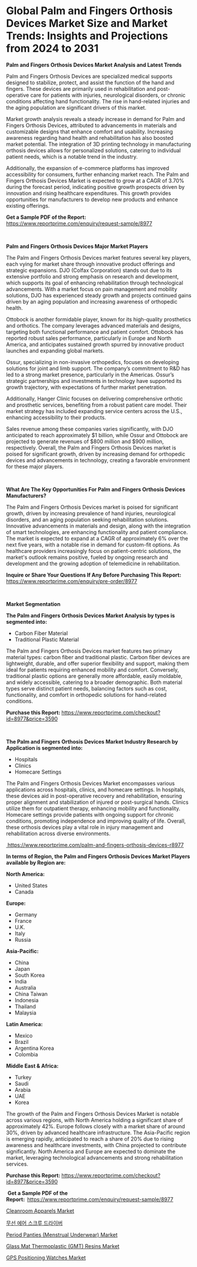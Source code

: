 <p><h1>Global Palm and Fingers Orthosis Devices Market Size and Market Trends: Insights and Projections from 2024 to 2031</h1></p><p><strong>Palm and Fingers Orthosis Devices Market Analysis and Latest Trends</strong></p>
<p><p>Palm and Fingers Orthosis Devices are specialized medical supports designed to stabilize, protect, and assist the function of the hand and fingers. These devices are primarily used in rehabilitation and post-operative care for patients with injuries, neurological disorders, or chronic conditions affecting hand functionality. The rise in hand-related injuries and the aging population are significant drivers of this market.</p><p>Market growth analysis reveals a steady increase in demand for Palm and Fingers Orthosis Devices, attributed to advancements in materials and customizable designs that enhance comfort and usability. Increasing awareness regarding hand health and rehabilitation has also boosted market potential. The integration of 3D printing technology in manufacturing orthosis devices allows for personalized solutions, catering to individual patient needs, which is a notable trend in the industry.</p><p>Additionally, the expansion of e-commerce platforms has improved accessibility for consumers, further enhancing market reach. The Palm and Fingers Orthosis Devices Market is expected to grow at a CAGR of 3.70% during the forecast period, indicating positive growth prospects driven by innovation and rising healthcare expenditures. This growth provides opportunities for manufacturers to develop new products and enhance existing offerings.</p></p>
<p><strong>Get a Sample PDF of the Report:&nbsp;</strong> <a href="https://www.reportprime.com/enquiry/request-sample/8977">https://www.reportprime.com/enquiry/request-sample/8977</a></p>
<p>&nbsp;</p>
<p><strong>Palm and Fingers Orthosis Devices Major Market Players</strong></p>
<p><p>The Palm and Fingers Orthosis Devices market features several key players, each vying for market share through innovative product offerings and strategic expansions. DJO (Colfax Corporation) stands out due to its extensive portfolio and strong emphasis on research and development, which supports its goal of enhancing rehabilitation through technological advancements. With a market focus on pain management and mobility solutions, DJO has experienced steady growth and projects continued gains driven by an aging population and increasing awareness of orthopedic health.</p><p>Ottobock is another formidable player, known for its high-quality prosthetics and orthotics. The company leverages advanced materials and designs, targeting both functional performance and patient comfort. Ottobock has reported robust sales performance, particularly in Europe and North America, and anticipates sustained growth spurred by innovative product launches and expanding global markets.</p><p>Ossur, specializing in non-invasive orthopedics, focuses on developing solutions for joint and limb support. The company’s commitment to R&D has led to a strong market presence, particularly in the Americas. Ossur’s strategic partnerships and investments in technology have supported its growth trajectory, with expectations of further market penetration.</p><p>Additionally, Hanger Clinic focuses on delivering comprehensive orthotic and prosthetic services, benefiting from a robust patient care model. Their market strategy has included expanding service centers across the U.S., enhancing accessibility to their products.</p><p>Sales revenue among these companies varies significantly, with DJO anticipated to reach approximately $1 billion, while Ossur and Ottobock are projected to generate revenues of $800 million and $900 million, respectively. Overall, the Palm and Fingers Orthosis Devices market is poised for significant growth, driven by increasing demand for orthopedic devices and advancements in technology, creating a favorable environment for these major players.</p></p>
<p>&nbsp;</p>
<p><strong>What Are The Key Opportunities For Palm and Fingers Orthosis Devices Manufacturers?</strong></p>
<p><p>The Palm and Fingers Orthosis Devices market is poised for significant growth, driven by increasing prevalence of hand injuries, neurological disorders, and an aging population seeking rehabilitation solutions. Innovative advancements in materials and design, along with the integration of smart technologies, are enhancing functionality and patient compliance. The market is expected to expand at a CAGR of approximately 6% over the next five years, with a notable rise in demand for custom-fit options. As healthcare providers increasingly focus on patient-centric solutions, the market's outlook remains positive, fueled by ongoing research and development and the growing adoption of telemedicine in rehabilitation.</p></p>
<p><strong>Inquire or Share Your Questions If Any Before Purchasing This Report:</strong> <a href="https://www.reportprime.com/enquiry/pre-order/8977">https://www.reportprime.com/enquiry/pre-order/8977</a></p>
<p>&nbsp;</p>
<p><strong>Market Segmentation</strong></p>
<p><strong>The Palm and Fingers Orthosis Devices Market Analysis by types is segmented into:</strong></p>
<p><ul><li>Carbon Fiber Material</li><li>Traditional Plastic Material</li></ul></p>
<p><p>The Palm and Fingers Orthosis Devices market features two primary material types: carbon fiber and traditional plastic. Carbon fiber devices are lightweight, durable, and offer superior flexibility and support, making them ideal for patients requiring enhanced mobility and comfort. Conversely, traditional plastic options are generally more affordable, easily moldable, and widely accessible, catering to a broader demographic. Both material types serve distinct patient needs, balancing factors such as cost, functionality, and comfort in orthopedic solutions for hand-related conditions.</p></p>
<p><strong>Purchase this Report:&nbsp;</strong><a href="https://www.reportprime.com/checkout?id=8977&price=3590">https://www.reportprime.com/checkout?id=8977&price=3590</a></p>
<p>&nbsp;</p>
<p><strong>The Palm and Fingers Orthosis Devices Market Industry Research by Application is segmented into:</strong></p>
<p><ul><li>Hospitals</li><li>Clinics</li><li>Homecare Settings</li></ul></p>
<p><p>The Palm and Fingers Orthosis Devices Market encompasses various applications across hospitals, clinics, and homecare settings. In hospitals, these devices aid in post-operative recovery and rehabilitation, ensuring proper alignment and stabilization of injured or post-surgical hands. Clinics utilize them for outpatient therapy, enhancing mobility and functionality. Homecare settings provide patients with ongoing support for chronic conditions, promoting independence and improving quality of life. Overall, these orthosis devices play a vital role in injury management and rehabilitation across diverse environments.</p></p>
<p><a href="https://www.reportprime.com/palm-and-fingers-orthosis-devices-r8977">&nbsp;https://www.reportprime.com/palm-and-fingers-orthosis-devices-r8977</a></p>
<p><strong>In terms of Region, the Palm and Fingers Orthosis Devices Market Players available by Region are:</strong></p>
<p>
    <p> <strong> North America: </strong>
        <ul>
            <li>United States</li>
            <li>Canada</li>
        </ul>
        </p> 
    <p> <strong> Europe: </strong>
        <ul>
            <li>Germany</li>
            <li>France</li>
            <li>U.K.</li>
            <li>Italy</li>
            <li>Russia</li>
        </ul>
        </p> 
    <p> <strong> Asia-Pacific: </strong>
        <ul>
            <li>China</li>
            <li>Japan</li>
            <li>South Korea</li>
            <li>India</li>
            <li>Australia</li>
            <li>China Taiwan</li>
            <li>Indonesia</li>
            <li>Thailand</li>
            <li>Malaysia</li>
        </ul>
        </p> 
    <p> <strong> Latin America: </strong>
        <ul>
            <li>Mexico</li>
            <li>Brazil</li>
            <li>Argentina Korea</li>
            <li>Colombia</li>
        </ul>
        </p> 
    <p> <strong> Middle East & Africa: </strong>
        <ul>
            <li>Turkey</li>
            <li>Saudi</li>
            <li>Arabia</li>
            <li>UAE</li>
            <li>Korea</li>
        </ul>
    </p>
    </p>
<p><p>The growth of the Palm and Fingers Orthosis Devices Market is notable across various regions, with North America holding a significant share of approximately 42%. Europe follows closely with a market share of around 30%, driven by advanced healthcare infrastructure. The Asia-Pacific region is emerging rapidly, anticipated to reach a share of 20% due to rising awareness and healthcare investments, with China projected to contribute significantly. North America and Europe are expected to dominate the market, leveraging technological advancements and strong rehabilitation services.</p></p>
<p><strong>Purchase this Report: </strong><a href="https://www.reportprime.com/checkout?id=8977&price=3590">https://www.reportprime.com/checkout?id=8977&price=3590</a></p>
<p>&nbsp;<strong>Get a Sample PDF of the Report:&nbsp;&nbsp;</strong><a href="https://www.reportprime.com/enquiry/request-sample/8977">https://www.reportprime.com/enquiry/request-sample/8977</a></p>
<p><strong></strong></p>
<p><p><a href="https://www.linkedin.com/pulse/cleanroom-apparels-market-share-new-trends-analysis-wgjaf?trackingId=0jCfZgmPTW6FFz8PFD2mjQ%3D%3D">Cleanroom Apparels Market</a></p><p><a href="https://medium.com/@joespinka88967/%EC%84%B8%EA%B3%84-wireless-air-screwdriver-market-%EC%9D%80-2024%EC%97%90%EC%84%9C-2031%EB%A1%9C-%EC%97%B0%ED%8F%89%EA%B7%A0-%EC%A6%9D%EA%B0%80%EC%9C%A8%EC%9D%84-%EB%B3%B4%EC%9D%BC-%EA%B2%83%EC%9C%BC%EB%A1%9C-%EC%98%88%EC%83%81%EB%90%A9%EB%8B%88%EB%8B%A4-7f083cbf597a">무선 에어 스크루 드라이버</a></p><p><a href="https://github.com/MarciaRunte/Market-Research-Report-List-1/blob/main/period-panties-menstrual-underwear-market.md">Period Panties (Menstrual Underwear) Market</a></p><p><a href="https://issuu.com/reportprime-2/docs/glass-mat-thermoplastic-gmt-resins-_e9d8182cddf078">Glass Mat Thermoplastic (GMT) Resins Market</a></p><p><a href="https://issuu.com/reportprime-2/docs/gps-positioning-watches-market-size_c0db21ef64f50e">GPS Positioning Watches Market</a></p></p>